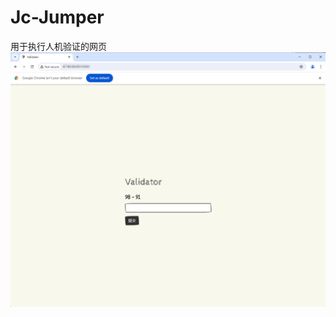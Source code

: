 # Jc-Jumper
用于执行人机验证的网页
![](https://raw.githubusercontent.com/JeckChen666/Jc-Private-Repository/main/image/202420240501223400.png)
